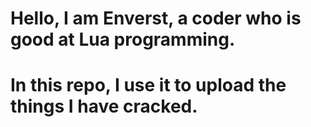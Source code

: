 # Hello, I am Enverst, a coder who is good at Lua programming.
# In this repo, I use it to upload the things I have cracked.


